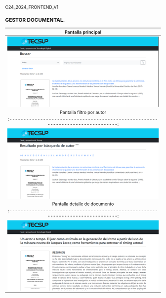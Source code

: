 C24_2024_FRONTEND_V1

###  GESTOR DOCUMENTAL.

|                               Pantalla principal                               | 
|:------------------------------------------------------------------------------:|
|  <img src="https://github.com/Jhonchuri11/GestorDocumental_Frontend_Busqueda/blob/master/img/Index-interface.png" style="height: 100%; width:100%;"/>  | 
|                               Pantalla filtro por autor                        | 
|:------------------------------------------------------------------------------:|
|  <img src="https://github.com/Jhonchuri11/GestorDocumental_Frontend_Busqueda/blob/master/img/Filter-interface.png" style="height: 100%; width:100%;"/>  | 
|                               Pantalla detalle de documento                    | 
|:------------------------------------------------------------------------------:|
|  <img src="https://github.com/Jhonchuri11/GestorDocumental_Frontend_Busqueda/blob/master/img/Detail-interface.png" style="height: 100%; width:100%;"/>  | 

